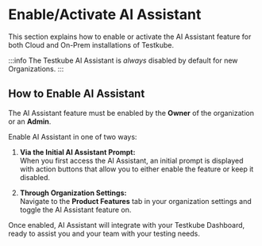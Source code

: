 # Enable/Activate AI Assistant

This section explains how to enable or activate the AI Assistant feature for both Cloud and On-Prem installations of Testkube.

:::info
The Testkube AI Assistant is _always_ disabled by default for new Organizations.
:::

## How to Enable AI Assistant

The AI Assistant feature must be enabled by the **Owner** of the organization or an **Admin**.

Enable AI Assistant in one of two ways:

1. **Via the Initial AI Assistant Prompt:**  
   When you first access the AI Assistant, an initial prompt is displayed with action buttons that allow you to either enable the feature or keep it disabled.

2. **Through Organization Settings:**  
   Navigate to the **Product Features** tab in your organization settings and toggle the AI Assistant feature on.

Once enabled, AI Assistant will integrate with your Testkube Dashboard, ready to assist you and your team with your testing needs.
